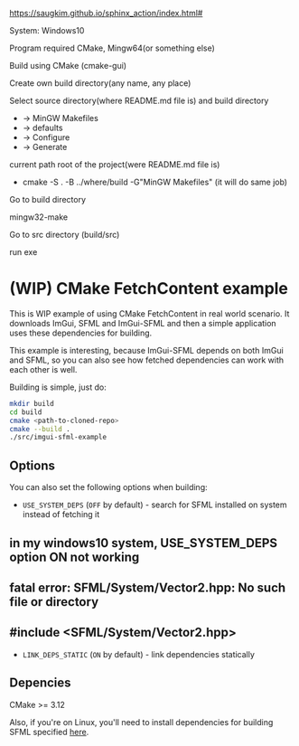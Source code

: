https://saugkim.github.io/sphinx_action/index.html#

System: Windows10


Program required
 CMake, Mingw64(or something else) 


Build using CMake (cmake-gui)

Create own build directory(any name, any place)

Select source directory(where README.md file is) and build directory
 - -> MinGW Makefiles
 - -> defaults
 - -> Configure
 - -> Generate 
 
current path root of the project(were README.md file is)
 - cmake -S . -B ../where/build -G"MinGW Makefiles" (it will do same job)

Go to build directory

mingw32-make 

Go to src directory (build/src)

run exe


(WIP) CMake FetchContent example
==========================

This is WIP example of using CMake FetchContent in real world scenario. It
downloads ImGui, SFML and ImGui-SFML and then a simple application uses these
dependencies for building.

This example is interesting, because ImGui-SFML depends on both ImGui and SFML,
so you can also see how fetched dependencies can work with each other is well.

Building is simple, just do:

```sh
mkdir build
cd build
cmake <path-to-cloned-repo>
cmake --build .
./src/imgui-sfml-example
```

Options
-------

You can also set the following options when building:

* `USE_SYSTEM_DEPS` (`OFF` by default) - search for SFML installed on system instead of fetching it
## in my windows10 system, USE_SYSTEM_DEPS option ON not working 
## fatal error: SFML/System/Vector2.hpp: No such file or directory
##  #include <SFML/System/Vector2.hpp>
 
 
* `LINK_DEPS_STATIC` (`ON` by default) - link dependencies statically


Depencies
---

CMake >= 3.12

Also, if you're on Linux, you'll need to install dependencies for building SFML
specified
[here](https://www.sfml-dev.org/tutorials/2.5/compile-with-cmake.php#installing-dependencies).
